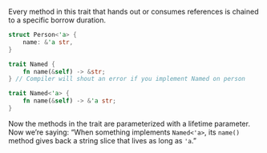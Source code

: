 
Every method in this trait that hands out or consumes references is chained to a specific borrow duration.

```rust
struct Person<'a> {
    name: &'a str,
}

trait Named {
    fn name(&self) -> &str;
} // Compiler will shout an error if you implement Named on person

```


```rust
trait Named<'a> {
    fn name(&self) -> &'a str;
}

```

Now the methods in the trait are parameterized with a lifetime parameter. Now we’re saying: “When something implements `Named<'a>`, its `name()` method gives back a string slice that lives as long as `'a`.”
